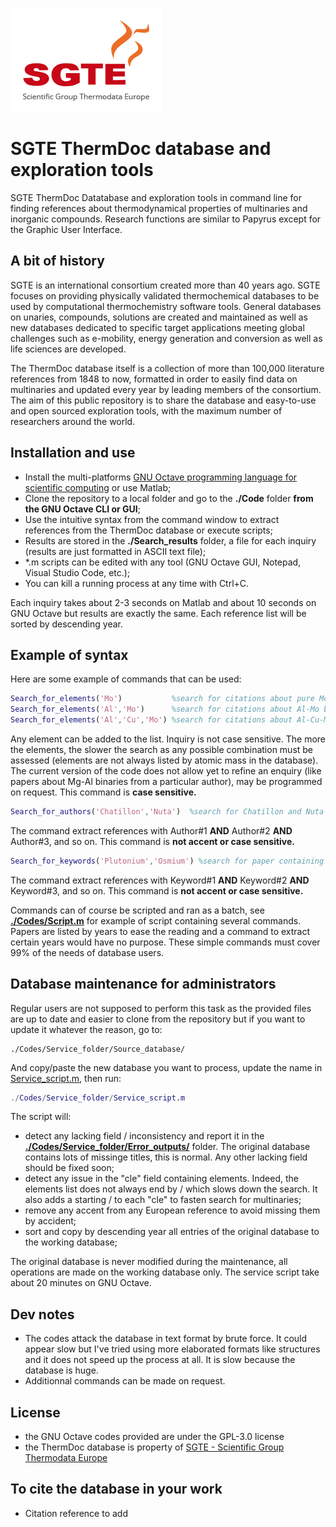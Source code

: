 ![](SGTE.gif)

# SGTE ThermDoc database and exploration tools

SGTE ThermDoc Datatabase and exploration tools in command line for finding references about thermodynamical properties of multinaries and inorganic compounds. Research functions are similar to Papyrus except for the Graphic User Interface.

## A bit of history

SGTE is an international consortium created more than 40 years ago. SGTE focuses on providing physically validated thermochemical databases to be used by computational thermochemistry software tools. General databases on unaries, compounds, solutions are created and maintained as well as new databases dedicated to specific target applications meeting global challenges such as e-mobility, energy generation and conversion as well as life sciences are developed. 

The ThermDoc database itself is a collection of more than 100,000 literature references from 1848 to now, formatted in order to easily find data on multinaries and updated every year by leading members of the consortium. The aim of this public repository is to share the database and easy-to-use and open sourced exploration tools, with the maximum number of researchers around the world.

## Installation and use

- Install the multi-platforms [GNU Octave programming language for scientific computing](https://octave.org/) or use Matlab;
- Clone the repository to a local folder and go to the **./Code** folder **from the GNU Octave CLI or GUI**;
- Use the intuitive syntax from the command window to extract references from the ThermDoc database or execute scripts;
- Results are stored in the **./Search_results** folder, a file for each inquiry (results are just formatted in ASCII text file);
- *.m scripts can be edited with any tool (GNU Octave GUI, Notepad, Visual Studio Code, etc.);
- You can kill a running process at any time with Ctrl+C.

Each inquiry takes about 2-3 seconds on Matlab and about 10 seconds on GNU Octave but results are exactly the same. Each reference list will be sorted by descending year.

## Example of syntax
Here are some example of commands that can be used:

```matlab
Search_for_elements('Mo')           %search for citations about pure Molybdenum metal only
Search_for_elements('Al','Mo')      %search for citations about Al-Mo binary only
Search_for_elements('Al','Cu','Mo') %search for citations about Al-Cu-Mo ternary only
```
Any element can be added to the list. Inquiry is not case sensitive. The more the elements, the slower the search as any possible combination must be assessed (elements are not always listed by atomic mass in the database). The current version of the code does not allow yet to refine an enquiry (like papers about Mg-Al binaries from a particular author), may be programmed on request. This command is **case sensitive.**

```matlab
Search_for_authors('Chatillon','Nuta')  %search for Chatillon and Nuta as authors
```
The command extract references with Author#1 **AND** Author#2 **AND** Author#3, and so on. This command is **not accent or case sensitive.**

```matlab
Search_for_keywords('Plutonium','Osmium') %search for paper containing Plutonium and Osmium in the title
```
The command extract references with Keyword#1 **AND** Keyword#2 **AND** Keyword#3, and so on. This command is **not accent or case sensitive.**

Commands can of course be scripted and ran as a batch, see **[./Codes/Script.m](/Codes/Script.m)** for example of script containing several commands. Papers are listed by years to ease the reading and a command to extract certain years would have no purpose. These simple commands must cover 99% of the needs of database users.

## Database maintenance for administrators

Regular users are not supposed to perform this task as the provided files are up to date and easier to clone from the repository but if you want to update it whatever the reason, go to:
```
./Codes/Service_folder/Source_database/
```
And copy/paste the new database you want to process, update the name in [Service_script.m](/Codes/Service_folder/Service_script.m#L6), then run:
```matlab
./Codes/Service_folder/Service_script.m
```
The script will:
- detect any lacking field / inconsistency and report it in the **[./Codes/Service_folder/Error_outputs/](/Codes/Service_folder/Error_outputs)** folder. The original database contains lots of missinge titles, this is normal. Any other lacking field should be fixed soon;
- detect any issue in the "cle" field containing elements. Indeed, the elements list does not always end by / which slows down the search. It also adds a starting / to each "cle" to fasten search for multinaries;
- remove any accent from any European reference to avoid missing them by accident;
- sort and copy by descending year all entries of the original database to the working database;

The original database is never modified during the maintenance, all operations are made on the working database only. The service script take about 20 minutes on GNU Octave.

## Dev notes
- The codes attack the database in text format by brute force. It could appear slow but I've tried using more elaborated formats like structures and it does not speed up the process at all. It is slow because the database is huge.
- Additionnal commands can be made on request.

## License

- the GNU Octave codes provided are under the GPL-3.0 license
- the ThermDoc database is property of [SGTE - Scientific Group Thermodata Europe](https://www.sgte.net/en/)

## To cite the database in your work
- Citation reference to add
